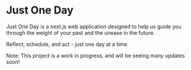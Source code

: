 # Just One Day

Just One Day is a next.js web application designed to help us guide you through the weight of your past and the unease in the future. 

Reflect, schedule, and act - just one day at a time.

Note: This project is a work in progress, and will be seeing many updates soon!

